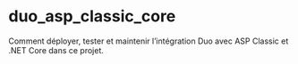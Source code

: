 # duo_asp_classic_core
Comment déployer, tester et maintenir l’intégration Duo avec ASP Classic et .NET Core dans ce projet.
